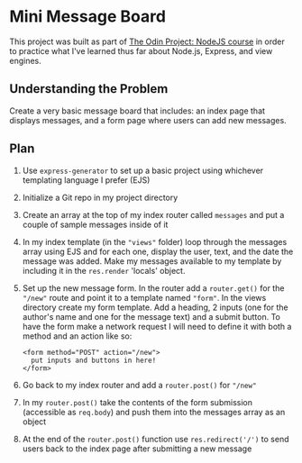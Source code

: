 # Mini Message Board

This project was built as part of <a href="https://www.theodinproject.com/lessons/nodejs-mini-message-board">The Odin Project: NodeJS course</a> in order to practice what I've learned thus far about Node.js, Express, and view engines.

## Understanding the Problem

Create a very basic message board that includes: an index page that displays messages, and a form page where users can add new messages.

## Plan

1. Use `express-generator` to set up a basic project using whichever templating language I prefer (EJS)

1. Initialize a Git repo in my project directory

1. Create an array at the top of my index router called `messages` and put a couple of sample messages inside of it

1. In my index template (in the `"views"` folder) loop through the messages array using EJS and for each one, display the user, text, and the date the message was added. Make my messages available to my template by including it in the `res.render` 'locals' object.

1. Set up the new message form. In the router add a `router.get()` for the `"/new"` route and point it to a template named `"form"`. In the views directory create my form template. Add a heading, 2 inputs (one for the author's name and one for the message text) and a submit button. To have the form make a network request I will need to define it with both a method and an action like so:
   ```
   <form method="POST" action="/new">
     put inputs and buttons in here!
   </form>
   ```

1. Go back to my index router and add a `router.post()` for `"/new"`

1. In my `router.post()` take the contents of the form submission (accessible as `req.body`) and push them into the messages array as an object

1. At the end of the `router.post()` function use `res.redirect('/')` to send users back to the index page after submitting a new message
